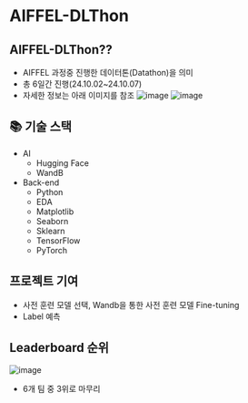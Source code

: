 # AIFFEL-DLThon

## AIFFEL-DLThon??
  - AIFFEL 과정중 진행한 데이터톤(Datathon)을 의미
  - 총 6일간 진행(24.10.02~24.10.07)
  - 자세한 정보는 아래 이미지를 참조 
![image](https://github.com/user-attachments/assets/c2f375eb-40b6-4b7b-9dec-adab8fd00fdc)
![image](https://github.com/user-attachments/assets/3a2240e4-f036-4027-91d2-5b1f799fa587)

## 📚 기술 스택
  - AI
    - Hugging Face
    - WandB
  - Back-end
    - Python
    - EDA
    - Matplotlib
    - Seaborn
    - Sklearn
    - TensorFlow
    - PyTorch

## 프로젝트 기여
  - 사전 훈련 모델 선택, Wandb을 통한 사전 훈련 모델 Fine-tuning
  - Label 예측

## Leaderboard 순위
![image](https://github.com/user-attachments/assets/3109c422-4364-4d94-9c2f-000384ee4ccb)
  - 6개 팀 중 3위로 마무리
